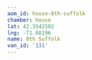 ```yaml
---
aom_id: house-8th-suffolk
chamber: house
lat: 42.3542502
lng: -71.08196
name: 8th Suffolk
van_id: '131'
---
```

